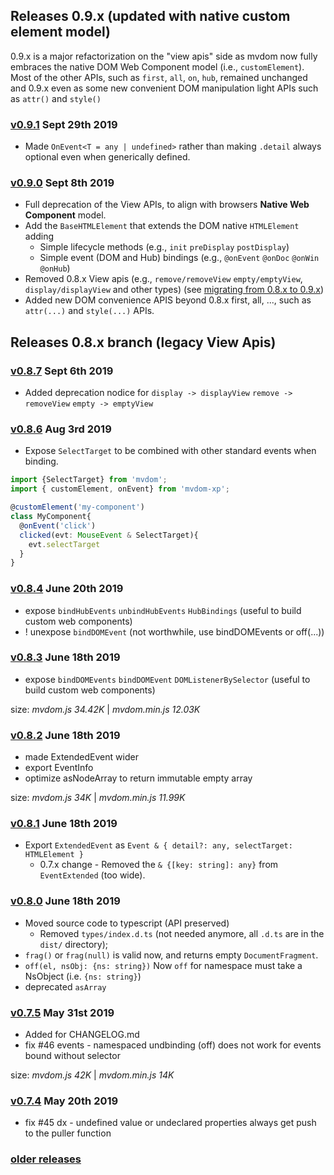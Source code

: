 
## Releases 0.9.x (updated with native custom element model)

0.9.x is a major refactorization on the "view apis" side as mvdom now fully embraces the native DOM Web Component model (i.e., `customElement`). Most of the other APIs, such as `first`, `all`, `on`, `hub`, remained unchanged and 0.9.x even as some new convenient DOM manipulation light APIs such as `attr()` and `style()`

### [v0.9.1](https://github.com/mvdom/mvdom/compare/v0.9.0...v0.9.1) Sept 29th 2019
- Made `OnEvent<T = any | undefined>` rather than making `.detail` always optional even when generically defined. 

### [v0.9.0](https://github.com/mvdom/mvdom/compare/v0.8.7...v0.9.0) Sept 8th 2019

- Full deprecation of the View APIs, to align with browsers **Native Web Component** model.
- Add the `BaseHTMLElement` that extends the DOM native `HTMLElement` adding
  - Simple lifecycle methods (e.g., `init` `preDisplay` `postDisplay`)
  - Simple event (DOM and Hub) bindings (e.g., `@onEvent` `@onDoc` `@onWin` `@onHub`)
- Removed 0.8.x View apis (e.g., `remove/removeView` `empty/emptyView`, `display/displayView` and other types) (see [migrating from 0.8.x to 0.9.x](https://github.com/mvdom/mvdom#migration-from-08x-to-09x))
- Added new DOM convenience APIS beyond 0.8.x first, all, ..., such as `attr(...)` and `style(...)` APIs.


## Releases 0.8.x branch (legacy View Apis)

### [v0.8.7](https://github.com/mvdom/mvdom/compare/v0.8.6...v0.8.7) Sept 6th 2019

- Added deprecation nodice for `display -> displayView` `remove -> removeView` `empty -> emptyView`

### [v0.8.6](https://github.com/mvdom/mvdom/compare/v0.8.4...v0.8.6) Aug 3rd 2019
- Expose `SelectTarget` to be combined with other standard events when binding. 

```ts
import {SelectTarget} from 'mvdom';
import { customElement, onEvent} from 'mvdom-xp';

@customElement('my-component')
class MyComponent{
  @onEvent('click') 
  clicked(evt: MouseEvent & SelectTarget){ 
    evt.selectTarget
  }
}
```

### [v0.8.4](https://github.com/mvdom/mvdom/compare/v0.8.3...v0.8.4) June 20th 2019

- expose `bindHubEvents` `unbindHubEvents` `HubBindings` (useful to build custom web components)
- ! unexpose `bindDOMEvent` (not worthwhile, use bindDOMEvents or off(...))


### [v0.8.3](https://github.com/mvdom/mvdom/compare/v0.8.2...v0.8.3) June 18th 2019

- expose `bindDOMEvents` `bindDOMEvent` `DOMListenerBySelector` (useful to build custom web components)

size: _mvdom.js 34.42K_ | _mvdom.min.js 12.03K_

### [v0.8.2](https://github.com/mvdom/mvdom/compare/v0.8.1...v0.8.2) June 18th 2019

- made ExtendedEvent wider
- export EventInfo
- optimize asNodeArray to return immutable empty array

size: _mvdom.js 34K_ | _mvdom.min.js 11.99K_

### [v0.8.1](https://github.com/mvdom/mvdom/compare/v0.8.0...v0.8.1) June 18th 2019

- Export `ExtendedEvent` as `Event & { detail?: any, selectTarget: HTMLElement }`
  - 0.7.x change - Removed the `& {[key: string]: any}` from `EventExtended` (too wide).

### [v0.8.0](https://github.com/mvdom/mvdom/compare/v0.7.5...v0.8.0) June 18th 2019

- Moved source code to typescript (API preserved)
  - Removed `types/index.d.ts` (not needed anymore, all `.d.ts` are in the `dist/` directory);
- `frag()` or `frag(null)` is valid now, and returns empty `DocumentFragment`.
- `off(el, nsObj: {ns: string})` Now `off` for namespace must take a NsObject (i.e. `{ns: string}`)
- deprecated `asArray`



### [v0.7.5](https://github.com/mvdom/mvdom/compare/v0.7.4...v0.7.5) May 31st 2019

- Added for CHANGELOG.md
- fix #46 events - namespaced undbinding (off) does not work for events bound without selector

size: _mvdom.js 42K_ | _mvdom.min.js 14K_

### [v0.7.4](https://github.com/mvdom/mvdom/compare/v0.7.3...v0.7.4) May 20th 2019

- fix #45 dx - undefined value or undeclared properties always get push to the puller function

### [older releases](https://github.com/mvdom/mvdom/releases)
